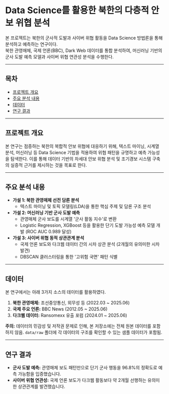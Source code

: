 # Data Science를 활용한 북한의 다층적 안보 위협 분석

본 프로젝트는 북한의 군사적 도발과 사이버 위협 활동을 Data Science 방법론을 통해 분석하고 예측하는 연구이다.<br>
북한 관영매체, 국제 언론(BBC), Dark Web 데이터를 통합 분석하여, 머신러닝 기반의 군사 도발 예측 모델과 사이버 위협 연관성 분석을 수행한다.

---

##  목차

- [프로젝트 개요](#프로젝트-개요)
- [주요 분석 내용](#주요-분석-내용)
- [데이터](#데이터)
- [연구 결과](#연구-결과)

---

## 프로젝트 개요

본 연구는 점증하는 북한의 복합적 안보 위협에 대응하기 위해, 텍스트 마이닝, 시계열 분석, 머신러닝 등 Data Science 기법을 적용하여 위협 패턴을 규명하고 예측 가능성을 탐색한다. 이를 통해 데이터 기반의 차세대 안보 위협 분석 및 조기경보 시스템 구축의 실증적 근거를 제시하는 것을 목표로 한다.

---

## 주요 분석 내용

- **가설 1: 북한 관영매체 선전 담론 분석**
  - 텍스트 마이닝 및 토픽 모델링(LDA)을 통한 핵심 주제 및 담론 구조 분석
- **가설 2: 머신러닝 기반 군사 도발 예측**
  - 관영매체 군사 보도를 시계열 '군사 활동 지수'로 변환
  - Logistic Regression, XGBoost 등을 활용한 단기 도발 가능성 예측 모델 개발 (ROC AUC 0.989 달성)
- **가설 3: 사이버 위협 동적 상관관계 분석**
  - 국제 언론 보도와 다크웹 데이터 간의 시차 상관 분석 (2개월의 유의미한 시차 발견)
  - DBSCAN 클러스터링을 통한 '고위험 국면' 패턴 식별

---

## 데이터

본 연구에서는 아래 3가지 소스의 데이터를 활용하였다.

1.  **북한 관영매체:** 조선중앙통신, 외무성 등 (2022.03 ~ 2025.06)
2.  **국제 주요 언론:** BBC News (2012.05 ~ 2025.06)
3.  **다크웹 데이터:** Ransomexx 유출 포럼 (2024.01 ~ 2025.06)

**주의:** 데이터의 민감성 및 저작권 문제로 인해, 본 저장소에는 전체 원본 데이터를 포함하지 않음. `data/raw` 폴더에 각 데이터의 구조를 확인할 수 있는 샘플 데이터가 포함됨.

---

## 연구 결과

- **군사 도발 예측:** 관영매체 보도 패턴만으로 단기 군사 행동을 96.8%의 정확도로 예측 가능함을 입증했습니다.
- **사이버 위협 연관성:** 국제 언론 보도가 다크웹 활동보다 약 2개월 선행하는 유의미한 상관관계를 발견했습니다.
